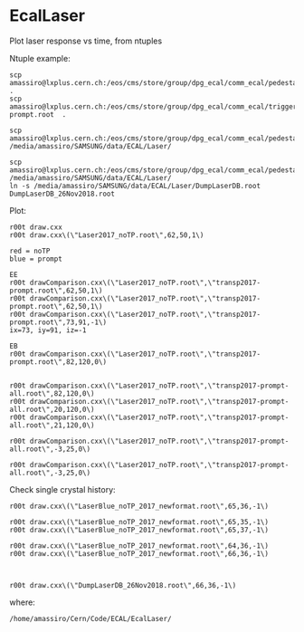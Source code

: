 # EcalLaser

Plot laser response vs time, from ntuples

Ntuple example:

    scp amassiro@lxplus.cern.ch:/eos/cms/store/group/dpg_ecal/comm_ecal/pedestals_gainratio/Laser2017_noTP.root .
    scp amassiro@lxplus.cern.ch:/eos/cms/store/group/dpg_ecal/comm_ecal/trigger/lkardapo/tuples/transp2017-prompt.root  .

    scp amassiro@lxplus.cern.ch:/eos/cms/store/group/dpg_ecal/comm_ecal/pedestals_gainratio/LaserBlue_noTP_2017_newformat.root /media/amassiro/SAMSUNG/data/ECAL/Laser/
    
    scp amassiro@lxplus.cern.ch:/eos/cms/store/group/dpg_ecal/comm_ecal/pedestals_gainratio/DumpLaserDB.root /media/amassiro/SAMSUNG/data/ECAL/Laser/
    ln -s /media/amassiro/SAMSUNG/data/ECAL/Laser/DumpLaserDB.root  DumpLaserDB_26Nov2018.root
    
    
    
Plot:

    r00t draw.cxx
    r00t draw.cxx\(\"Laser2017_noTP.root\",62,50,1\)

    red = noTP 
    blue = prompt
    
    EE
    r00t drawComparison.cxx\(\"Laser2017_noTP.root\",\"transp2017-prompt.root\",62,50,1\)
    r00t drawComparison.cxx\(\"Laser2017_noTP.root\",\"transp2017-prompt.root\",62,50,1\)
    r00t drawComparison.cxx\(\"Laser2017_noTP.root\",\"transp2017-prompt.root\",73,91,-1\)
    ix=73, iy=91, iz=-1
    
    EB
    r00t drawComparison.cxx\(\"Laser2017_noTP.root\",\"transp2017-prompt.root\",82,120,0\)
    
    
    r00t drawComparison.cxx\(\"Laser2017_noTP.root\",\"transp2017-prompt-all.root\",82,120,0\)
    r00t drawComparison.cxx\(\"Laser2017_noTP.root\",\"transp2017-prompt-all.root\",20,120,0\)
    r00t drawComparison.cxx\(\"Laser2017_noTP.root\",\"transp2017-prompt-all.root\",21,120,0\)
    
    r00t drawComparison.cxx\(\"Laser2017_noTP.root\",\"transp2017-prompt-all.root\",-3,25,0\)
    
    r00t drawComparison.cxx\(\"Laser2017_noTP.root\",\"transp2017-prompt-all.root\",-3,25,0\)
    
    

Check single crystal history:

    r00t draw.cxx\(\"LaserBlue_noTP_2017_newformat.root\",65,36,-1\)

    r00t draw.cxx\(\"LaserBlue_noTP_2017_newformat.root\",65,35,-1\)
    r00t draw.cxx\(\"LaserBlue_noTP_2017_newformat.root\",65,37,-1\)

    r00t draw.cxx\(\"LaserBlue_noTP_2017_newformat.root\",64,36,-1\)
    r00t draw.cxx\(\"LaserBlue_noTP_2017_newformat.root\",66,36,-1\)

    
    
    r00t draw.cxx\(\"DumpLaserDB_26Nov2018.root\",66,36,-1\)


    
    
    
where:

    /home/amassiro/Cern/Code/ECAL/EcalLaser/
